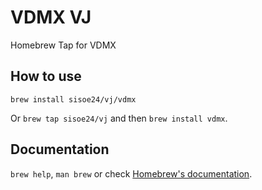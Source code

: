 # VDMX VJ

Homebrew Tap for VDMX

## How to use

`brew install sisoe24/vj/vdmx`

Or `brew tap sisoe24/vj` and then `brew install vdmx`.

## Documentation

`brew help`, `man brew` or check [Homebrew's documentation](https://docs.brew.sh).
